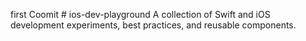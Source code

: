 first Coomit # ios-dev-playground
A collection of Swift and iOS development experiments, best practices, and reusable components.
